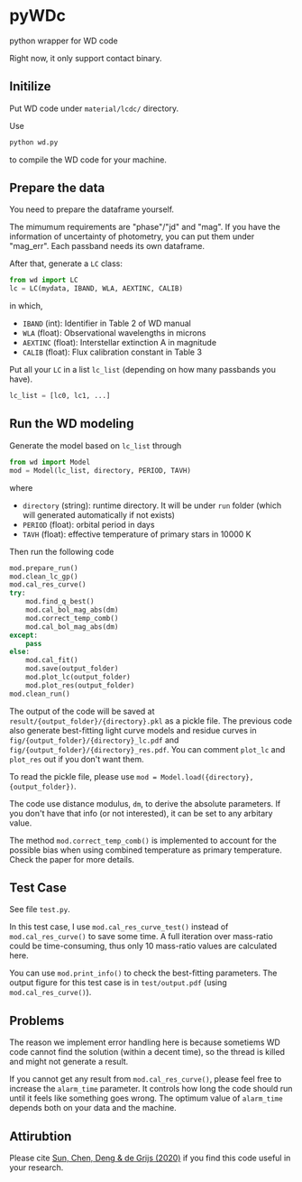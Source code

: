# pyWDc
python wrapper for WD code

Right now, it only support contact binary.

## Initilize
Put WD code under `material/lcdc/` directory.

Use
```python
python wd.py
```
to compile the WD code for your machine.

## Prepare the data
You need to prepare the dataframe yourself. 

The mimumum requirements are "phase"/"jd" and "mag". If you have the information of uncertainty of photometry, you can put them under "mag_err". Each passband needs its own dataframe.

After that, generate a `LC` class:
```python
from wd import LC
lc = LC(mydata, IBAND, WLA, AEXTINC, CALIB)
```
in which,
- `IBAND` (int): Identifier in Table 2 of WD manual
- `WLA` (float): Observational wavelengths in microns
- `AEXTINC` (float): Interstellar extinction A in magnitude
- `CALIB` (float): Flux calibration constant in Table 3

Put all your `LC` in a list `lc_list` (depending on how many passbands you have).
```python
lc_list = [lc0, lc1, ...]
```

## Run the WD modeling
Generate the model based on `lc_list` through
```python
from wd import Model
mod = Model(lc_list, directory, PERIOD, TAVH)
```
where
- `directory` (string): runtime directory. It will be under `run` folder (which will generated automatically if not exists)
- `PERIOD` (float): orbital period in days
- `TAVH` (float): effective temperature of primary stars in 10000 K

Then run the following code
```python
mod.prepare_run()
mod.clean_lc_gp()
mod.cal_res_curve()
try:
    mod.find_q_best()
    mod.cal_bol_mag_abs(dm)
    mod.correct_temp_comb()
    mod.cal_bol_mag_abs(dm)
except:
    pass
else:
    mod.cal_fit()
    mod.save(output_folder)
    mod.plot_lc(output_folder)
    mod.plot_res(output_folder)
mod.clean_run()
```

The output of the code will be saved at `result/{output_folder}/{directory}.pkl` as a pickle file. The previous code also generate best-fitting light curve models and residue curves in `fig/{output_folder}/{directory}_lc.pdf` and `fig/{output_folder}/{directory}_res.pdf`. You can comment `plot_lc` and `plot_res` out if you don't want them.

To read the pickle file, please use `mod = Model.load({directory}, {output_folder})`.

The code use distance modulus, `dm`, to derive the absolute parameters. If you don't have that info (or not interested), it can be set to any arbitary value. 

The method `mod.correct_temp_comb()` is implemented to account for the possible bias when using combined temperature as primary temperature. Check the paper for more details.


## Test Case

See file `test.py`.

In this test case, I use `mod.cal_res_curve_test()` instead of `mod.cal_res_curve()` to save some time. A full iteration over mass-ratio could be time-consuming, thus only 10 mass-ratio values are calculated here.

You can use `mod.print_info()` to check the best-fitting parameters. The output figure for this test case is in `test/output.pdf` (using `mod.cal_res_curve()`).


## Problems

The reason we implement error handling here is because sometiems WD code cannot find the solution (within a decent time), so the thread is killed and might not generate a result.

If you cannot get any result from `mod.cal_res_curve()`, please feel free to increase the `alarm_time` parameter. It controls how long the code should run until it feels like something goes wrong. The optimum value of `alarm_time` depends both on your data and the machine.

## Attirubtion
Please cite [Sun, Chen, Deng & de Grijs (2020)](https://iopscience.iop.org/article/10.3847/1538-4365/ab7894) if you find this code useful in your research.
